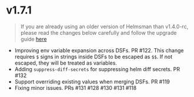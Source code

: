 # v1.7.1

> If you are already using an older version of Helmsman than v1.4.0-rc, please read the changes below carefully and follow the upgrade guide [here](docs/migrating_to_v1.4.0-rc.md)

- Improving env variable expansion across DSFs. PR #122. This change requires `$` signs in strings inside DSFs to be escaped as `$$`. If not escaped, they will be treated as variables.   
- Adding `suppress-diff-secrets` for suppressing helm diff secrets. PR #132
- Support overriding existing values when merging DSFs. PR #119
- Fixing minor issues. PRs #131 #128 #130 #131 #118 

